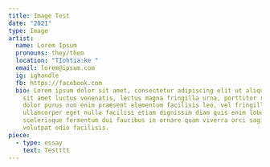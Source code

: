 ```yaml
---
title: Image Test
date: "2021"
type: Image
artist:
  name: Lorem Ipsum
  pronouns: they/them
  location: "TIohtia:ke "
  email: lorem@ipsum.com
  ig: ighandle
  fb: https://facebook.com
  bio: Lorem ipsum dolor sit amet, consectetur adipiscing elit ut aliquam, purus
    sit amet luctus venenatis, lectus magna fringilla urna, porttitor rhoncus
    dolor purus non enim praesent elementum facilisis leo, vel fringilla est
    ullamcorper eget nulla facilisi etiam dignissim diam quis enim lobortis
    scelerisque fermentum dui faucibus in ornare quam viverra orci sagittis eu
    volutpat odio facilisis.
piece:
  - type: essay
    text: Testttt
---
```

